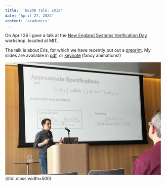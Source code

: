 ```yaml
---
title:  'NESVD Talk: ERIS'
date: 'April 27, 2024'
content: 'academics'
...
```


On April 26 I gave a talk at the [New England Systems Verification Day](https://svd.csail.mit.edu/2024/) workshop, located at MIT. 

The talk is about Eris, for which we have recently put out a [preprint](https://arxiv.org/abs/2404.14223).
My slides are available in [pdf](../pdf/Eris_Presentation_nonanimated.pdf), or [keynote](../pdf/Eris_Presentation.key) (fancy animations!)


![](../img/Eris_talk.jpg "Me at a podium, with Eris slides projected in the background"){#id .class width=500} 




